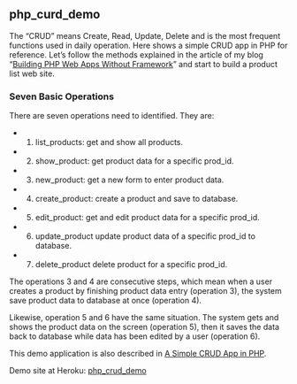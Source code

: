 ## php_curd_demo

The “CRUD” means Create, Read, Update, Delete and is the most frequent functions used in daily operation. Here shows a simple CRUD app in PHP for reference. Let’s follow the methods explained in the article of my blog “[Building PHP Web Apps Without Framework](https://charles4code.blogspot.com/2018/09/building-php-web-apps-without-framework.html)” and start to build a product list web site.

### Seven Basic Operations

There are seven operations need to identified. They are:

- 1. list_products: get and show all products.
- 2. show_product: get product data for a specific prod_id.
- 3. new_product: get a new form to enter product data.
- 4. create_product: create a product and save to database.
- 5. edit_product: get and edit product data for a specific prod_id.
- 6. update_product update product data of a specific prod_id to database.
- 7. delete_product delete product for a specific prod_id.

The operations 3 and 4 are consecutive steps, which mean when a user creates a product by finishing product data entry (operation 3), the system save product data to database at once (operation 4).

Likewise, operation 5 and 6 have the same situation. The system gets and shows the product data on the screen (operation 5), then it saves the data back to database while data has been edited by a user (operation 6).

This demo application is also described in [A Simple CRUD App in PHP](https://charles4code.blogspot.com/2018/09/a-simple-crud-app-in-php.html).

Demo site at Heroku: [php_crud_demo](https://php-crud-demo.herokuapp.com/)
